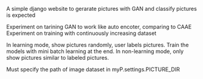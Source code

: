 A simple django website to gerarate pictures with GAN and classify pictures is expected

Experiment on tarining GAN to work like auto encoter, comparing to CAAE
Experiment on training with continuously increasing dataset

In learning mode, show pictures randomly, user labels pictures. Train the models with mini batch learning at the end.
In non-learning mode, only show pictures similar to labeled pictures.

Must specify the path of image dataset in myP.settings.PICTURE_DIR